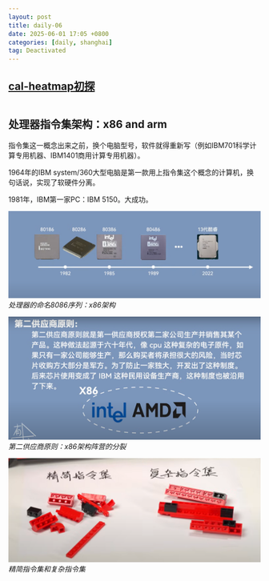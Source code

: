 ```yaml
---
layout: post
title: daily-06
date: 2025-06-01 17:05 +0800
categories: [daily, shanghai]
tag: Deactivated
---
```



## [cal-heatmap初探](https://cal-heatmap.com/docs/options/data)

<script src="https://d3js.org/d3.v7.min.js"></script>
<script src="https://d3js.org/d3.v6.min.js"></script>
<script src="https://unpkg.com/cal-heatmap/dist/cal-heatmap.min.js"></script>
<link rel="stylesheet" href="https://unpkg.com/cal-heatmap/dist/cal-heatmap.css">

<div id="cal-heatmap"></div>

<style>
  #cal-heatmap {
    max-width: 1700px;
    margin: 1em auto;
    overflow-x: auto;
  }
</style>

<script>
const cal = new CalHeatmap();
cal.paint({
    itemSelector: "#cal-heatmap",
    start: new Date(2023, 0, 1),  // 2023年1月1日开始
    range: 12,                      // 连续显示6个单位（这里是6个月）
    domain: { type: 'day', sort: 'asc' },
    date: {
    highlight: [
    new Date('2020-01-15'),
    new Date(), // Highlight today
    ]}，
//   cellSize: 15,
  // 其他配置...
});
</script>

## 处理器指令集架构：x86 and arm

指令集这一概念出来之前，换个电脑型号，软件就得重新写（例如IBM701科学计算专用机器、IBM1401商用计算专用机器）。

1964年的IBM system/360大型电脑是第一款用上指令集这个概念的计算机，换句话说，实现了软硬件分离。

1981年，IBM第一家PC：IBM 5150。大成功。

![alt text](../../../assets/2025-05/image-57.png)_处理器的命名8086序列：x86架构_

![alt text](../../../assets/2025-05/image-58.png)_第二供应商原则：x86架构阵营的分裂_

![alt text](../../../assets/2025-05/image-59.png)_精简指令集和复杂指令集_


